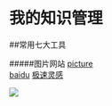 # 我的知识管理
##常用七大工具

#####图片网站
[picture](https://imgur.com/) <br>
[baidu](https://www.baidu.com)
[极速灵感](http://jsmind.sinaapp.com/mind)

![](http://t2.hddhhn.com/uploads/tu/201607/130/js1vefx5lgu.jpg)

